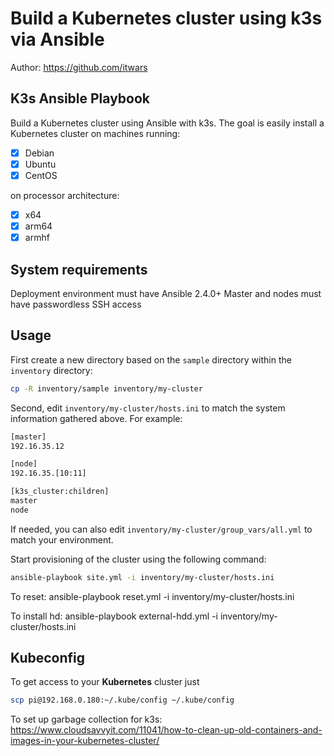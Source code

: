 # Build a Kubernetes cluster using k3s via Ansible

Author: <https://github.com/itwars>

## K3s Ansible Playbook

Build a Kubernetes cluster using Ansible with k3s. The goal is easily install a Kubernetes cluster on machines running:

- [X] Debian
- [X] Ubuntu
- [X] CentOS

on processor architecture:

- [X] x64
- [X] arm64
- [X] armhf

## System requirements

Deployment environment must have Ansible 2.4.0+
Master and nodes must have passwordless SSH access

## Usage

First create a new directory based on the `sample` directory within the `inventory` directory:

```bash
cp -R inventory/sample inventory/my-cluster
```

Second, edit `inventory/my-cluster/hosts.ini` to match the system information gathered above. For example:

```bash
[master]
192.16.35.12

[node]
192.16.35.[10:11]

[k3s_cluster:children]
master
node
```

If needed, you can also edit `inventory/my-cluster/group_vars/all.yml` to match your environment.

Start provisioning of the cluster using the following command:

```bash
ansible-playbook site.yml -i inventory/my-cluster/hosts.ini
```

To reset:
ansible-playbook reset.yml -i inventory/my-cluster/hosts.ini

To install hd:
ansible-playbook external-hdd.yml -i inventory/my-cluster/hosts.ini

## Kubeconfig

To get access to your **Kubernetes** cluster just

```bash
scp pi@192.168.0.180:~/.kube/config ~/.kube/config
```

To set up garbage collection for k3s:
https://www.cloudsavvyit.com/11041/how-to-clean-up-old-containers-and-images-in-your-kubernetes-cluster/
